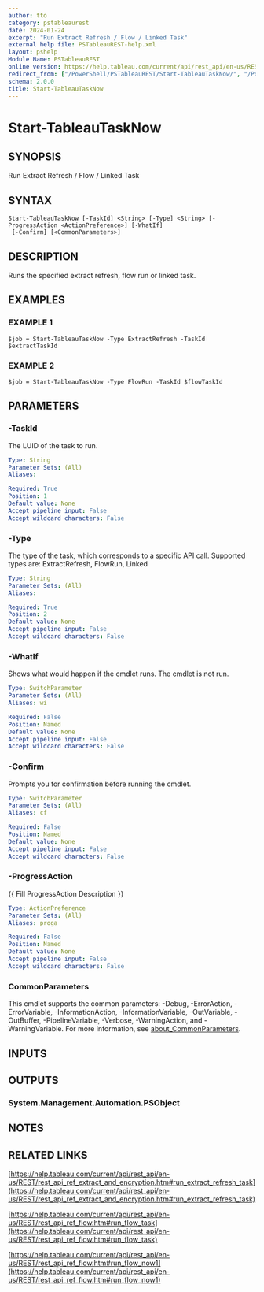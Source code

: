 ```yaml
---
author: tto
category: pstableaurest
date: 2024-01-24
excerpt: "Run Extract Refresh / Flow / Linked Task"
external help file: PSTableauREST-help.xml
layout: pshelp
Module Name: PSTableauREST
online version: https://help.tableau.com/current/api/rest_api/en-us/REST/rest_api_ref_extract_and_encryption.htm#run_extract_refresh_task
redirect_from: ["/PowerShell/PSTableauREST/Start-TableauTaskNow/", "/PowerShell/PSTableauREST/start-tableautasknow/", "/PowerShell/start-tableautasknow/"]
schema: 2.0.0
title: Start-TableauTaskNow
---
```


# Start-TableauTaskNow

## SYNOPSIS
Run Extract Refresh / Flow / Linked Task

## SYNTAX

```
Start-TableauTaskNow [-TaskId] <String> [-Type] <String> [-ProgressAction <ActionPreference>] [-WhatIf]
 [-Confirm] [<CommonParameters>]
```

## DESCRIPTION
Runs the specified extract refresh, flow run or linked task.

## EXAMPLES

### EXAMPLE 1
```
$job = Start-TableauTaskNow -Type ExtractRefresh -TaskId $extractTaskId
```

### EXAMPLE 2
```
$job = Start-TableauTaskNow -Type FlowRun -TaskId $flowTaskId
```

## PARAMETERS

### -TaskId
The LUID of the task to run.

```yaml
Type: String
Parameter Sets: (All)
Aliases:

Required: True
Position: 1
Default value: None
Accept pipeline input: False
Accept wildcard characters: False
```

### -Type
The type of the task, which corresponds to a specific API call.
Supported types are: ExtractRefresh, FlowRun, Linked

```yaml
Type: String
Parameter Sets: (All)
Aliases:

Required: True
Position: 2
Default value: None
Accept pipeline input: False
Accept wildcard characters: False
```

### -WhatIf
Shows what would happen if the cmdlet runs.
The cmdlet is not run.

```yaml
Type: SwitchParameter
Parameter Sets: (All)
Aliases: wi

Required: False
Position: Named
Default value: None
Accept pipeline input: False
Accept wildcard characters: False
```

### -Confirm
Prompts you for confirmation before running the cmdlet.

```yaml
Type: SwitchParameter
Parameter Sets: (All)
Aliases: cf

Required: False
Position: Named
Default value: None
Accept pipeline input: False
Accept wildcard characters: False
```

### -ProgressAction
{{ Fill ProgressAction Description }}

```yaml
Type: ActionPreference
Parameter Sets: (All)
Aliases: proga

Required: False
Position: Named
Default value: None
Accept pipeline input: False
Accept wildcard characters: False
```

### CommonParameters
This cmdlet supports the common parameters: -Debug, -ErrorAction, -ErrorVariable, -InformationAction, -InformationVariable, -OutVariable, -OutBuffer, -PipelineVariable, -Verbose, -WarningAction, and -WarningVariable. For more information, see [about_CommonParameters](http://go.microsoft.com/fwlink/?LinkID=113216).

## INPUTS

## OUTPUTS

### System.Management.Automation.PSObject
## NOTES

## RELATED LINKS

[https://help.tableau.com/current/api/rest_api/en-us/REST/rest_api_ref_extract_and_encryption.htm#run_extract_refresh_task](https://help.tableau.com/current/api/rest_api/en-us/REST/rest_api_ref_extract_and_encryption.htm#run_extract_refresh_task)

[https://help.tableau.com/current/api/rest_api/en-us/REST/rest_api_ref_flow.htm#run_flow_task](https://help.tableau.com/current/api/rest_api/en-us/REST/rest_api_ref_flow.htm#run_flow_task)

[https://help.tableau.com/current/api/rest_api/en-us/REST/rest_api_ref_flow.htm#run_flow_now1](https://help.tableau.com/current/api/rest_api/en-us/REST/rest_api_ref_flow.htm#run_flow_now1)

